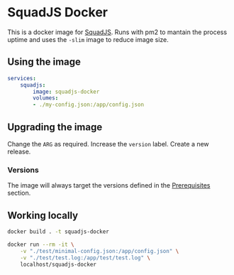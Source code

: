 # SquadJS Docker

This is a docker image for [SquadJS](https://github.com/Team-Silver-Sphere).
Runs with pm2 to mantain the process uptime and uses the `-slim` image to reduce image size.

## Using the image

```yaml
services:
    squadjs:
        image: squadjs-docker
        volumes:
        - ./my-config.json:/app/config.json
```



## Upgrading the image

Change the `ARG` as required. Increase the `version` label.
Create a new release.

### Versions

The image will always target the versions defined in the [Prerequisites](https://github.com/Team-Silver-Sphere/SquadJS?tab=readme-ov-file#prerequisites) section.


## Working locally

```bash
docker build . -t squadjs-docker

docker run --rm -it \
    -v "./test/minimal-config.json:/app/config.json" \
    -v "./test/test.log:/app/test/test.log" \
    localhost/squadjs-docker
```